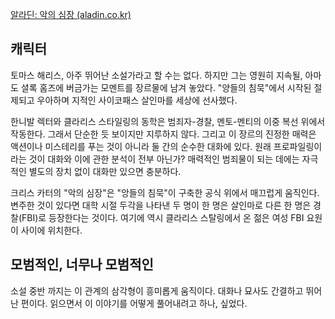 [알라딘: 악의 심장 (aladin.co.kr)](https://www.aladin.co.kr/shop/wproduct.aspx?ItemId=290427458)

## 캐릭터 

토마스 해리스, 아주 뛰어난 소설가라고 할 수는 없다. 하지만 그는 영원히 지속될, 아마도 셜록 홈즈에 버금가는 모멘트를 장르물에 남겨 놓았다. "양들의 침묵"에서 시작된 절제되고 우아하며 지적인 사이코패스 살인마를 세상에 선사했다. 

한니발 렉터와 클라리스 스타일링의 동학은 범죄자-경찰, 멘토-멘티의 이중 복선 위에서 작동한다. 그래서 단순한 듯 보이지만 지루하지 않다. 그리고 이 장르의 진정한 매력은 액션이나 미스테리를 푸는 것이 아니라 둘 간의 순수한 대화에 있다. 원래 프로파일링이라는 것이 대화와 이에 관한 분석이 전부 아닌가? 매력적인 범죄물이 되는 데에는 자극적인 별도의 장치 없이 대화만 있으면 충분하다. 

크리스 카터의 "악의 심장"은 "앙들의 침묵"이 구축한 공식 위에서 매끄럽게 움직인다. 변주한 것이 있다면 대학 시절 두각을 나타낸 두 명이 한 명은 살인마로 다른 한 명은 경찰(FBI)로 등장한다는 것이다. 여기에 역시 클라리스 스탈링에서 온 젊은 여성 FBI 요원이 사이에 위치한다. 

## 모범적인, 너무나 모범적인 
소설 중반 까지는 이 관계의 삼각형이 흥미롭게 움직이다. 대화나 묘사도 간결하고 뛰어난 편이다. 읽으면서 이 이야기를 어떻게 풀어내려고 하나, 싶었다. 